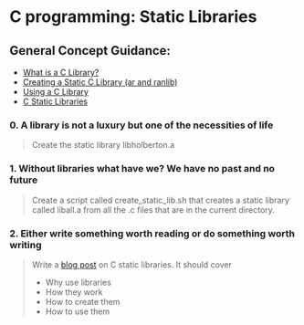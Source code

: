 # C programming: Static Libraries
## General Concept Guidance:
* [What is a C Library?](http://docencia.ac.upc.edu/FIB/USO/Bibliografia/unix-c-libraries.html#what_is_a_library)
* [Creating a Static C Library (ar and ranlib)](http://docencia.ac.upc.edu/FIB/USO/Bibliografia/unix-c-libraries.html#creating_static_archive)
* [Using a C Library](http://docencia.ac.upc.edu/FIB/USO/Bibliografia/unix-c-libraries.html#using_static_archive)
* [C Static Libraries](https://intranet.hbtn.io/concepts/61)
### 0. A library is not a luxury but one of the necessities of life
> Create the static library libholberton.a
### 1. Without libraries what have we? We have no past and no future
> Create a script called create_static_lib.sh that creates a static library called liball.a from all the .c files that are in the current directory.
### 2. Either write something worth reading or do something worth writing
> Write a [blog post]() on C static libraries. It should cover
> * Why use libraries
> * How they work
> * How to create them
> * How to use them
